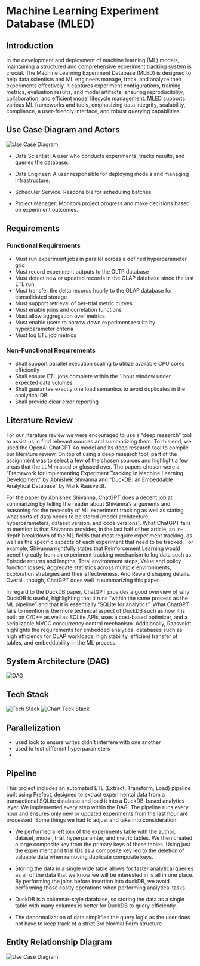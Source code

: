 # Machine Learning Experiment Database (MLED)

## Introduction

In the development and deployment of machine learning (ML) models, maintaining a structured and comprehensive experiment tracking system is crucial. The Machine Learning Experiment Database (MLED) is designed to help data scientists and ML engineers manage, track, and analyze their experiments effectively. It captures experiment configurations, training metrics, evaluation results, and model artifacts, ensuring reproducibility, collaboration, and efficient model lifecycle management. MLED supports various ML frameworks and tools, emphasizing data integrity, scalability, compliance, a user-friendly interface, and robust querying capabilities.

## Use Case Diagram and Actors

![Use Case Diagram](user.png)

* Data Scientist: A user who conducts experiments, tracks results, and queries the database.

* Data Engineer: A user responsible for deploying models and managing infrastructure.

* Scheduler Service: Responsible for scheduling batches

* Project Manager: Monitors project progress and make decisions based on experiment outcomes.

## Requirements

### Functional Requirements

* Must run experiment jobs in parallel across a defined hyperparameter grid
* Must record experiment outputs to the OLTP database
* Must detect new or updated records in the OLAP database since the last ETL run
* Must transfer the delta records hourly to the OLAP database for consolidated storage
* Must support retrieval of per-trial metric curves
* Must enable joins and correlation functions
* Must allow aggregation over metrics
* Must enable users to narrow down experiment results by hyperparameter criteria
* Must log ETL job metrics

### Non-Functional Requirements
* Shall support parallel execution scaling to utilize available CPU cores efficiently
* Shall ensure ETL jobs complete within the 1 hour window under expected data volumes
* Shall guarantee exactly one load semantics to avoid duplicates in the analytical DB
* Shall provide clear error reporting

## Literature Review
For our literature review we were encouraged to use a “deep research” tool to assist us in find relevant sources and summarizing them. To this end, we used the OpenAI ChatGPT 4o model and its deep research tool to compile our literature review. On top of using a deep research tool, part of the assignment was to select a few of the chosen sources and highlight a few areas that the LLM missed or glossed over. The papers chosen were a “Framework for Implementing Experiment Tracking in Machine Learning Development” by Abhishek Shivanna and “DuckDB: an Embeddable Analytical Database” by Mark Raasveldt.

 For the paper by Abhishek Shivanna, ChatGPT does a decent job at summarizing by telling the reader about Shivanna’s arguments and reasoning for the necessity of ML experiment tracking as well as stating what sorts of data needs to be stored (model architecture, hyperparameters, dataset version, and code versions). What ChatGPT fails to mention is that Shivanna provides, in the last half of her article, an in-depth breakdown of the ML fields that most require experiment tracking, as well as the specific aspects of each experiment that need to be tracked. For example, Shivanna rightfully states that Reinforcement Learning would benefit greatly from an experiment tracking mechanism to log data such as Episode returns and lengths, Total environment steps, Value and policy function losses, Aggregate statistics across multiple environments, Exploration strategies and their effectiveness. And Reward shaping details. Overall, though, ChatGPT does well in summarizing this paper.
 
In regard to the DuckDB paper, ChatGPT provides a good overview of why DuckDB is useful, highlighting that it runs “within the same process as the ML pipeline” and that it is essentially “SQLite for analytics”. What ChatGPT fails to mention is the more technical aspect of DuckDB such as how it is built on C/C++ as well as SQLite APIs, uses a cost-based optimizer, and a serializable MVCC concurrency control mechanism. Additionally, Raasveldt highlights the requirements for embedded analytical databases such as high efficiency for OLAP workloads, high stability, efficient transfer of tables, and embeddability in the ML process.

## System Architecture (DAG)

![DAG](DAG.png)

## Tech Stack

![Tech Stack](techstack.png)
![Chart Teck Stack](charttechstack.png)

## Parallelization
* used lock to ensure writes didn't interfere with one another
* used to test different hyperparameters
* 

## Pipeline
This project includes an automated ETL (Extract, Transform, Load) pipeline built using Prefect, designed to extract experimental data from a transactional SQLite database and load it into a DuckDB-based analytics layer. We implemented every step within the DAG. The pipeline runs every hour and ensures only new or updated experiments from the last hour are processed. Some things we had to adjust and take into consideration:

* We performed a left join of the experiments table with the author, dataset, model, trial, hyperparamter, and metric tables. We then created a large composite key from the primary keys of these tables. Using just the experiment and trial IDs as a composite key led to the deletion of valuable data when removing duplicate composite keys.

* Storing the data in a single wide table allows for faster analytical queries as all of the data that we know we will be interested in is all in one place. By performing the joins before insertion into duckDB, we avoid performing those costly operations when performing analytical tasks.

* DuckDB is a columnar-style database, so storing the data as a single table with many columns is better for DuckDB to query efficiently.

* The denormalization of data simplifies the query logic as the user does not have to keep track of a strict 3rd Normal Form structure


## Entity Relationship Diagram

![Use Case Diagram](ERD.jpg)
